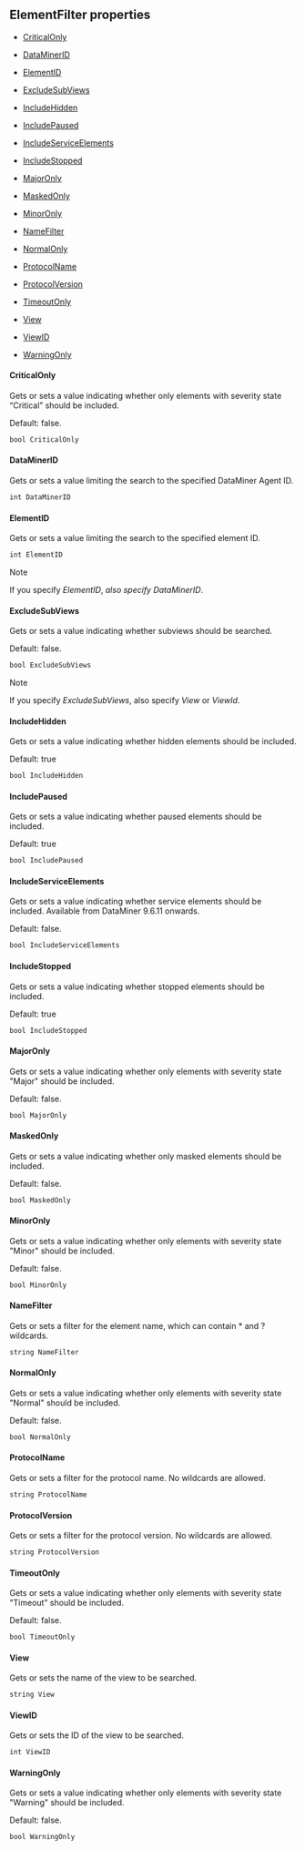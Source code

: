 ## ElementFilter properties

- [CriticalOnly](#criticalonly)

- [DataMinerID](#dataminerid)

- [ElementID](#elementid)

- [ExcludeSubViews](#excludesubviews)

- [IncludeHidden](#includehidden)

- [IncludePaused](#includepaused)

- [IncludeServiceElements](#includeserviceelements)

- [IncludeStopped](#includestopped)

- [MajorOnly](#majoronly)

- [MaskedOnly](#maskedonly)

- [MinorOnly](#minoronly)

- [NameFilter](#namefilter)

- [NormalOnly](#normalonly)

- [ProtocolName](#protocolname)

- [ProtocolVersion](#protocolversion)

- [TimeoutOnly](#timeoutonly)

- [View](#view)

- [ViewID](#viewid)

- [WarningOnly](#warningonly)

#### CriticalOnly

Gets or sets a value indicating whether only elements with severity state “Critical” should be included.

Default: false.

```txt
bool CriticalOnly
```

#### DataMinerID

Gets or sets a value limiting the search to the specified DataMiner Agent ID.

```txt
int DataMinerID
```

#### ElementID

Gets or sets a value limiting the search to the specified element ID.

```txt
int ElementID
```

> [!NOTE]
> If you specify *ElementID*, *also specify DataMinerID*.

#### ExcludeSubViews

Gets or sets a value indicating whether subviews should be searched.

Default: false.

```txt
bool ExcludeSubViews
```

> [!NOTE]
> If you specify *ExcludeSubViews*, also specify *View* or *ViewId*.

#### IncludeHidden

Gets or sets a value indicating whether hidden elements should be included.

Default: true

```txt
bool IncludeHidden
```

#### IncludePaused

Gets or sets a value indicating whether paused elements should be included.

Default: true

```txt
bool IncludePaused
```

#### IncludeServiceElements

Gets or sets a value indicating whether service elements should be included. Available from DataMiner 9.6.11 onwards.

Default: false.

```txt
bool IncludeServiceElements
```

#### IncludeStopped

Gets or sets a value indicating whether stopped elements should be included.

Default: true

```txt
bool IncludeStopped
```

#### MajorOnly

Gets or sets a value indicating whether only elements with severity state "Major" should be included.

Default: false.

```txt
bool MajorOnly
```

#### MaskedOnly

Gets or sets a value indicating whether only masked elements should be included.

Default: false.

```txt
bool MaskedOnly
```

#### MinorOnly

Gets or sets a value indicating whether only elements with severity state "Minor" should be included.

Default: false.

```txt
bool MinorOnly
```

#### NameFilter

Gets or sets a filter for the element name, which can contain \* and ? wildcards.

```txt
string NameFilter
```

#### NormalOnly

Gets or sets a value indicating whether only elements with severity state "Normal" should be included.

Default: false.

```txt
bool NormalOnly
```

#### ProtocolName

Gets or sets a filter for the protocol name. No wildcards are allowed.

```txt
string ProtocolName
```

#### ProtocolVersion

Gets or sets a filter for the protocol version. No wildcards are allowed.

```txt
string ProtocolVersion
```

#### TimeoutOnly

Gets or sets a value indicating whether only elements with severity state "Timeout" should be included.

Default: false.

```txt
bool TimeoutOnly
```

#### View

Gets or sets the name of the view to be searched.

```txt
string View
```

#### ViewID

Gets or sets the ID of the view to be searched.

```txt
int ViewID
```

#### WarningOnly

Gets or sets a value indicating whether only elements with severity state "Warning" should be included.

Default: false.

```txt
bool WarningOnly
```
